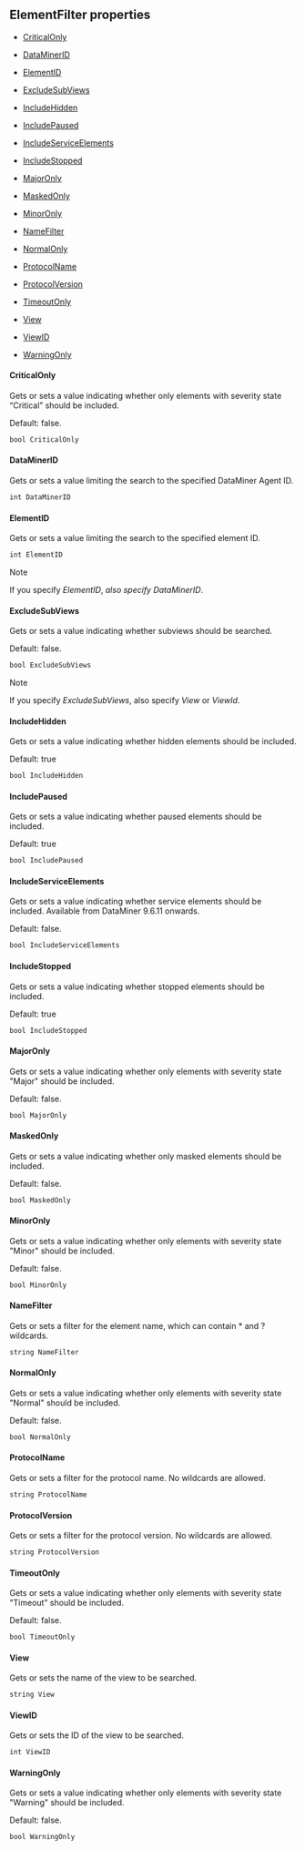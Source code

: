 ## ElementFilter properties

- [CriticalOnly](#criticalonly)

- [DataMinerID](#dataminerid)

- [ElementID](#elementid)

- [ExcludeSubViews](#excludesubviews)

- [IncludeHidden](#includehidden)

- [IncludePaused](#includepaused)

- [IncludeServiceElements](#includeserviceelements)

- [IncludeStopped](#includestopped)

- [MajorOnly](#majoronly)

- [MaskedOnly](#maskedonly)

- [MinorOnly](#minoronly)

- [NameFilter](#namefilter)

- [NormalOnly](#normalonly)

- [ProtocolName](#protocolname)

- [ProtocolVersion](#protocolversion)

- [TimeoutOnly](#timeoutonly)

- [View](#view)

- [ViewID](#viewid)

- [WarningOnly](#warningonly)

#### CriticalOnly

Gets or sets a value indicating whether only elements with severity state “Critical” should be included.

Default: false.

```txt
bool CriticalOnly
```

#### DataMinerID

Gets or sets a value limiting the search to the specified DataMiner Agent ID.

```txt
int DataMinerID
```

#### ElementID

Gets or sets a value limiting the search to the specified element ID.

```txt
int ElementID
```

> [!NOTE]
> If you specify *ElementID*, *also specify DataMinerID*.

#### ExcludeSubViews

Gets or sets a value indicating whether subviews should be searched.

Default: false.

```txt
bool ExcludeSubViews
```

> [!NOTE]
> If you specify *ExcludeSubViews*, also specify *View* or *ViewId*.

#### IncludeHidden

Gets or sets a value indicating whether hidden elements should be included.

Default: true

```txt
bool IncludeHidden
```

#### IncludePaused

Gets or sets a value indicating whether paused elements should be included.

Default: true

```txt
bool IncludePaused
```

#### IncludeServiceElements

Gets or sets a value indicating whether service elements should be included. Available from DataMiner 9.6.11 onwards.

Default: false.

```txt
bool IncludeServiceElements
```

#### IncludeStopped

Gets or sets a value indicating whether stopped elements should be included.

Default: true

```txt
bool IncludeStopped
```

#### MajorOnly

Gets or sets a value indicating whether only elements with severity state "Major" should be included.

Default: false.

```txt
bool MajorOnly
```

#### MaskedOnly

Gets or sets a value indicating whether only masked elements should be included.

Default: false.

```txt
bool MaskedOnly
```

#### MinorOnly

Gets or sets a value indicating whether only elements with severity state "Minor" should be included.

Default: false.

```txt
bool MinorOnly
```

#### NameFilter

Gets or sets a filter for the element name, which can contain \* and ? wildcards.

```txt
string NameFilter
```

#### NormalOnly

Gets or sets a value indicating whether only elements with severity state "Normal" should be included.

Default: false.

```txt
bool NormalOnly
```

#### ProtocolName

Gets or sets a filter for the protocol name. No wildcards are allowed.

```txt
string ProtocolName
```

#### ProtocolVersion

Gets or sets a filter for the protocol version. No wildcards are allowed.

```txt
string ProtocolVersion
```

#### TimeoutOnly

Gets or sets a value indicating whether only elements with severity state "Timeout" should be included.

Default: false.

```txt
bool TimeoutOnly
```

#### View

Gets or sets the name of the view to be searched.

```txt
string View
```

#### ViewID

Gets or sets the ID of the view to be searched.

```txt
int ViewID
```

#### WarningOnly

Gets or sets a value indicating whether only elements with severity state "Warning" should be included.

Default: false.

```txt
bool WarningOnly
```
